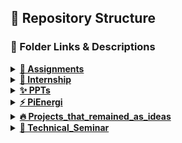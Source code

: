## 📁 Repository Structure

### 🔗 Folder Links & Descriptions

<details>
<summary><strong><a href="https://github.com/VarshaS-37/My_Engineering_Repo/tree/main/Assignments">📝 Assignments</a></strong></summary>
  
Collection of my semester assignments performed using softwares like C, MATLAB, Simulink, Multisim and tools like HFSS, LTE Tool.

</details>

<details>
<summary><strong><a href="https://github.com/VarshaS-37/My_Engineering_Repo/tree/main/Internship">📡 Internship</a></strong></summary>
  
Report of my Internship at Technilab Instruments.

</details>

<details>
<summary><strong><a href="https://github.com/VarshaS-37/My_Engineering_Repo/tree/main/PPTs">✨ PPTs</a></strong></summary>
  
Collection of PPTs which I presented in a group.

</details>

<details>
<summary><strong><a href="https://github.com/VarshaS-37/My_Engineering_Repo/tree/main/PiEnergi">⚡️ PiEnergi</a></strong></summary>
  
Mini Project: Vehicle Deceleration Energy Harvesting System (Arduino Nano) via Piezoelectric Technology (Piezo Sensors).

</details>

<details>
<summary><strong><a href="https://github.com/VarshaS-37/My_Engineering_Repo/tree/main/Projects_that_remained_as_ideas">🔥 Projects_that_remained_as_ideas</a></strong></summary>
  
Project Ideas that were proposed but didn't make it further.

</details>

<details>
<summary><strong><a href="https://github.com/VarshaS-37/My_Engineering_Repo/tree/main/Technical_Seminar">🐧 Technical_Seminar</a></strong></summary>
  
Presented a research paper: Development of a Penguin-Inspired Swimming Robot With Air Lubrication System.

</details>
